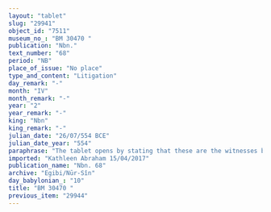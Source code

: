 ```yaml
---
layout: "tablet"
slug: "29941"
object_id: "7511"
museum_no_: "BM 30470 "
publication: "Nbn."
text_number: "68"
period: "NB"
place_of_issue: "No place"
type_and_content: "Litigation"
day_remark: "-"
month: "IV"
month_remark: "-"
year: "2"
year_remark: "-"
king: "Nbn"
king_remark: "-"
julian_date: "26/07/554 BCE"
julian_date_year: "554"
paraphrase: "The tablet opens by stating that these are the witnesses before whom (<em>ina pāni&scaron;unu</em>) <strong>A</strong> brought (<em>na&scaron;&ucirc;</em>) a promissory note (<em>u&rsquo;iltu</em>) holding it as proof against<strong> B</strong> (<em>ana muhhi</em>). They read in it (<em>&scaron;as&ucirc;</em>) &ldquo;charged against <strong>B</strong>&rdquo; (<em>ina muhhi</em>). Names of 4 witnesses, no scribe. No place of issue, but dated.<br /> &nbsp;<br /> <strong>A</strong> = Aplāya/Bēl-le&rsquo;&rsquo;i//S&icirc;n-imitti; <strong>B</strong> = Iqī&scaron;āya/Kudurru//Nūr-S&icirc;n"
imported: "Kathleen Abraham 15/04/2017"
publication_name: "Nbn. 68"
archive: "Egibi/Nūr-Sîn"
day_babylonian_: "10"
title: "BM 30470 "
previous_item: "29944"
---
```


